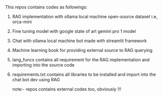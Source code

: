 This repos contains codes as followings:
1. RAG implementation with ollama local machine open-source dataset i.e, orca-mini
2. Fine tuning model with google state of art gemini pro 1 model
3. Chat with ollama local machine bot made with streamlit framework
4. Machine learning book for providing external source to RAG querying
5. lang_funcs contains all requirement for the RAG implementation and importing into the source code
6. requirements.txt contains all libraries to be installed and import into the chat bot dev using RAG

   note:- repos contains external codes too, obviously !!!
